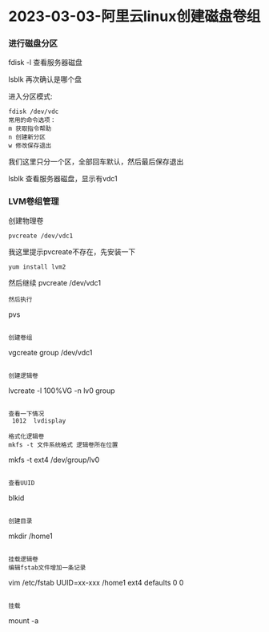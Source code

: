 # 2023-03-03-阿里云linux创建磁盘卷组
### 进行磁盘分区
fdisk -l 查看服务器磁盘

lsblk 再次确认是哪个盘

进入分区模式:
```
fdisk /dev/vdc
常用的命令选项：
m 获取指令帮助
n 创建新分区
w 修改保存退出
```

我们这里只分一个区，全部回车默认，然后最后保存退出

lsblk 查看服务器磁盘，显示有vdc1

### LVM卷组管理

创建物理卷
```
pvcreate /dev/vdc1 
```

我这里提示pvcreate不存在，先安装一下
```
yum install lvm2
```

然后继续
pvcreate /dev/vdc1 
```
然后执行
```
pvs
```

创建卷组
```
vgcreate group /dev/vdc1 
```

创建逻辑卷
```
lvcreate -l 100%VG -n lv0 group
```

查看一下情况
 1012  lvdisplay

格式化逻辑卷
mkfs -t 文件系统格式 逻辑卷所在位置
```
mkfs -t ext4 /dev/group/lv0 
```

查看UUID
```
blkid
```

创建目录
```
mkdir /home1
```

挂载逻辑卷
编辑fstab文件增加一条记录
```
vim /etc/fstab
UUID=xx-xxx /home1 ext4 defaults 0 0
```

挂载
```
mount -a
```